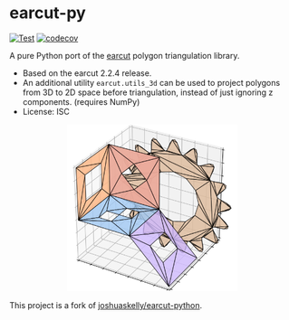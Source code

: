 # earcut-py

[![Test](https://github.com/MIERUNE/earcut-py/actions/workflows/test.yml/badge.svg)](https://github.com/MIERUNE/earcut-py/actions/workflows/test.yml)
[![codecov](https://codecov.io/gh/MIERUNE/earcut-py/graph/badge.svg?token=XdDPzdkBo4)](https://codecov.io/gh/MIERUNE/earcut-py)

A pure Python port of the [earcut](https://github.com/mapbox/earcut) polygon triangulation library.

- Based on the earcut 2.2.4 release.
- An additional utility `earcut.utils_3d` can be used to project polygons from 3D to 2D space before triangulation, instead of just ignoring z components. (requires NumPy)
- License: ISC

<p align="center">
<img src="./docs/images/demo1.png" width="300">
</p>

This project is a fork of [joshuaskelly/earcut-python](https://github.com/joshuaskelly/earcut-python).
